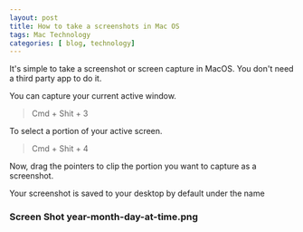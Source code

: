 ```yaml
---
layout: post
title: How to take a screenshots in Mac OS
tags: Mac Technology
categories: [ blog, technology]
---
```


It's simple to take a screenshot or screen capture in MacOS. You don't need a third party app to do it.

You can capture your current active window.
> Cmd + Shit + 3

To select a portion of your active screen.
>Cmd + Shit + 4

Now, drag the pointers to clip the portion you want to capture as a screenshot.

Your screenshot is saved to your desktop by default under the name
### Screen Shot year-month-day-at-time.png
